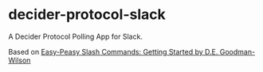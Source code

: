 # decider-protocol-slack
A Decider Protocol Polling App for Slack.

Based on [Easy-Peasy Slash Commands: Getting Started by D.E. Goodman-Wilson](https://medium.com/slack-developer-blog/easy-peasy-slash-commands-getting-started-c37ff3f14d3e)